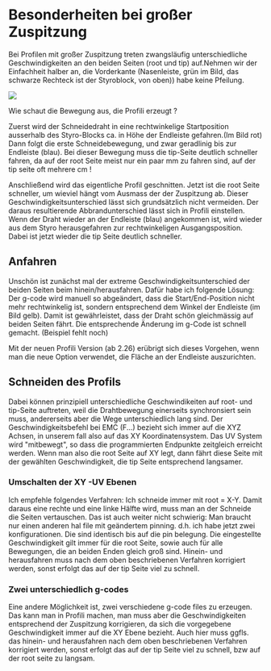 # Besonderheiten bei großer Zuspitzung #

Bei Profilen mit großer Zuspitzung treten zwangsläufig unterschiedliche Geschwindigkeiten an den beiden Seiten (root und tip) auf.Nehmen wir der Einfachheit halber an, die Vorderkante (Nasenleiste, grün im Bild, das schwarze Rechteck ist der Styroblock, von oben)) habe keine Pfeilung.

<img src='http://emc2hotwinch.googlecode.com/files/Beispiel1.jpg' />

Wie schaut die Bewegung aus, die Profili erzeugt ?

Zuerst wird der Schneidedraht in eine rechtwinkelige Startposition ausserhalb des Styro-Blocks ca. in Höhe der Endleiste gefahren.(Im Bild rot)
Dann folgt die erste Schneidebewegung, und zwar geradlinig bis zur Endleiste (blau). Bei dieser Bewegung muss die tip-Seite deutlich schneller fahren, da auf der root Seite meist nur ein paar mm zu fahren sind, auf der tip seite oft mehrere cm !

Anschließend wird das eigentliche Profil geschnitten. Jetzt ist die root Seite schneller, um wieviel hängt vom Ausmass der der Zuspitzung ab.
Dieser Geschwindigkeitsunterschied lässt sich grundsätzlich nicht vermeiden.
Der daraus resultierende Abbrandunterschied lässt sich in Profili einstellen.
Wenn der Draht wieder an der Endleiste (blau) angekommen ist, wird wieder aus dem Styro herausgefahren zur rechtwinkeligen Ausgangsposition.
Dabei ist jetzt wieder die tip Seite deutlich schneller.

## Anfahren ##

Unschön ist zunächst mal der extreme Geschwindigkeitsunterschied der beiden Seiten beim hinein/herausfahren.
Dafür habe ich folgende Lösung:
Der g-code wird manuell so abgeändert, dass die Start/End-Position nicht mehr rechtwinkelig ist, sondern entsprechend dem Winkel der Endleiste (im Bild gelb). Damit ist gewährleistet, dass der Draht schön gleichmässig auf beiden Seiten fährt.
Die entsprechende Änderung im g-Code ist schnell gemacht. (Beispiel fehlt noch)

Mit der neuen Profili Version (ab 2.26) erübrigt sich dieses Vorgehen, wenn man die neue Option verwendet, die Fläche an der Endleiste auszurichten.

## Schneiden des Profils ##

Dabei können prinzipiell unterschiedliche Geschwindikeiten auf root- und tip-Seite auftreten, weil die Drahtbewegung einerseits synchronsiert sein muss, andererseits aber die Wege unterschiedlich lang sind. Der Geschwindigkeitsbefehl bei EMC (F...) bezieht sich immer auf die XYZ Achsen, in unserem fall also auf das XY Koordinatensystem. Das UV System wird "mitbewegt", so dass die programmierten Endpunkte zeitgleich erreicht werden. Wenn man also die root Seite auf XY legt, dann fährt diese Seite mit der gewählten Geschwindigkeit, die tip Seite entsprechend langsamer.

### Umschalten der XY -UV Ebenen ###
Ich empfehle folgendes Verfahren:
Ich schneide immer mit root = X-Y. Damit daraus eine rechte und eine linke Hälfte wird, muss man an der Schneide die Seiten vertauschen. Das ist auch weiter nicht schwierig:
Man braucht nur einen anderen hal file mit geändertem pinning. d.h. ich habe jetzt zwei konfigurationen. Die sind identisch bis auf die pin belegung.
Die eingestellte Geschwindigkeit gilt immer für die root Seite, sowie auch für alle Bewegungen, die an beiden Enden gleich groß sind.
Hinein- und herausfahren muss nach dem oben beschriebenen Verfahren korrigiert werden, sonst erfolgt das auf der tip Seite viel zu schnell.

### Zwei unterschiedlich g-codes ###
Eine andere Möglichkeit ist, zwei verschiedene g-code files zu erzeugen. Das kann man in Profili machen, man muss aber die Geschwindigkeiten entsprechend der Zuspitzung korrigieren, da sich die vorgegebene Geschwindigkeit immer auf die XY Ebene bezieht.
Auch hier muss ggfls. das hinein- und herausfahren nach dem oben beschriebenen Verfahren korrigiert werden, sonst erfolgt das auf der tip Seite viel zu schnell, bzw auf der root seite zu langsam.